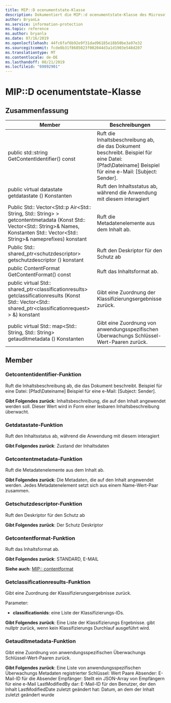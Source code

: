 ```yaml
---
title: MIP::D ocenumentstate-Klasse
description: Dokumentiert die MIP::d ocenumentstate-Klasse des Microsoft Information Protection (MIP) SDK.
author: BryanLa
ms.service: information-protection
ms.topic: reference
ms.author: bryanla
ms.date: 07/16/2019
ms.openlocfilehash: 44fc6faf6b92e9f31dad96185e18b50be3a97e32
ms.sourcegitcommit: fcde8b31f8685023f002044d3a1d1903e548d207
ms.translationtype: MT
ms.contentlocale: de-DE
ms.lasthandoff: 08/21/2019
ms.locfileid: "69892901"
---
```

# <a name="class-mipdocumentstate"></a>MIP::D ocenumentstate-Klasse 
  
## <a name="summary"></a>Zusammenfassung
 Member                        | Beschreibungen                                
--------------------------------|---------------------------------------------
public std::string GetContentIdentifier() const  |  Ruft die Inhaltsbeschreibung ab, die das Dokument beschreibt. Beispiel für eine Datei: [Pfad\Dateiname] Beispiel für eine e-Mail: [Subject: Sender].
public virtual datastate getdatastate () Konstanten  |  Ruft den Inhaltsstatus ab, während die Anwendung mit diesem interagiert
Public Std:: Vector\<Std::p Air\<Std:: String, Std:: String\> \> getcontentmetadata (Konst Std:: Vector\<Std:: String\>& Names, Konstanten Std:: Vector\<Std:: String\>& nameprefixes) konstant  |  Ruft die Metadatenelemente aus dem Inhalt ab.
Public Std:: shared_ptr\<schutzdescriptor\> getschutzdescriptor () konstant  |  Ruft den Deskriptor für den Schutz ab
public ContentFormat GetContentFormat() const  |  Ruft das Inhaltsformat ab.
public virtual Std:: shared_ptr\<classificationresults\> getclassificationresults (Konst Std:: Vector\<Std:: shared_ptr\<classificationrequest\> \> &) konstant  |  Gibt eine Zuordnung der Klassifizierungsergebnisse zurück.
public virtual Std:: map\<Std:: String, Std:: String\> getauditmetadata () Konstanten  |  Gibt eine Zuordnung von anwendungsspezifischen Überwachungs Schlüssel-Wert-Paaren zurück.
  
## <a name="members"></a>Member
  
### <a name="getcontentidentifier-function"></a>Getcontentidentifier-Funktion
Ruft die Inhaltsbeschreibung ab, die das Dokument beschreibt. Beispiel für eine Datei: [Pfad\Dateiname] Beispiel für eine e-Mail: [Subject: Sender].

  
**Gibt Folgendes zurück**: Inhaltsbeschreibung, die auf den Inhalt angewendet werden soll.
Dieser Wert wird in Form einer lesbaren Inhaltsbeschreibung überwacht.
  
### <a name="getdatastate-function"></a>Getdatastate-Funktion
Ruft den Inhaltsstatus ab, während die Anwendung mit diesem interagiert

  
**Gibt Folgendes zurück**: Zustand der Inhaltsdaten
  
### <a name="getcontentmetadata-function"></a>Getcontentmetadata-Funktion
Ruft die Metadatenelemente aus dem Inhalt ab.

  
**Gibt Folgendes zurück**: Die Metadaten, die auf den Inhalt angewendet werden. Jedes Metadatenelement setzt sich aus einem Name-Wert-Paar zusammen.
  
### <a name="getprotectiondescriptor-function"></a>Getschutzdescriptor-Funktion
Ruft den Deskriptor für den Schutz ab

  
**Gibt Folgendes zurück**: Der Schutz Deskriptor
  
### <a name="getcontentformat-function"></a>Getcontentformat-Funktion
Ruft das Inhaltsformat ab.

  
**Gibt Folgendes zurück**: STANDARD, E-MAIL 
  
**Siehe auch**: [MIP:: contentformat](mip-enums-and-structs.md#contentformat-enum)
  
### <a name="getclassificationresults-function"></a>Getclassificationresults-Funktion
Gibt eine Zuordnung der Klassifizierungsergebnisse zurück.

Parameter:  
* **classificationids**: eine Liste der Klassifizierungs-IDs. 



  
**Gibt Folgendes zurück**: Eine Liste der Klassifizierungs Ergebnisse. gibt nullptr zurück, wenn kein Klassifizierungs Durchlauf ausgeführt wird.
  
### <a name="getauditmetadata-function"></a>Getauditmetadata-Funktion
Gibt eine Zuordnung von anwendungsspezifischen Überwachungs Schlüssel-Wert-Paaren zurück.

  
**Gibt Folgendes zurück**: Eine Liste von anwendungsspezifischen Überwachungs Metadaten registrierter Schlüssel: Wert Paare Absender: E-Mail-ID für die Absender Empfänger: Stellt ein JSON-Array von Empfängern für eine e-Mail LastModifiedBy dar: E-Mail-ID für den Benutzer, der den Inhalt LastModifiedDate zuletzt geändert hat: Datum, an dem der Inhalt zuletzt geändert wurde